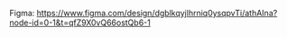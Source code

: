 Figma: https://www.figma.com/design/dgblkqyjlhrniq0ysqpvTi/athAIna?node-id=0-1&t=qfZ9X0vQ66ostQb6-1
